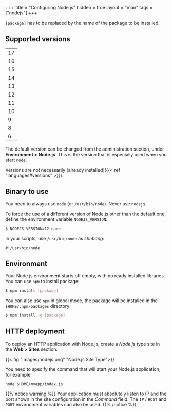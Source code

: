 +++
title = "Configuring Node.js"
hidden = true
layout = "man"
tags = ["nodejs"]
+++

`[package]` has to be replaced by the name of the package to be installed.

## Supported versions

||
|---|
| 17 |
| 16 |
| 15 |
| 14 |
| 13 |
| 12 |
| 11 |
| 10 |
| 9  |
| 8  |
| 6  |

The default version can be changed from the administration section, under **Environment > Node.js**. This is the version that is especially used when you start `node`.

Versions are not necessarily [already installed]({{< ref "languages#versions" >}}).

## Binary to use

You need to always use `node` (or `/usr/bin/node`). Never use `nodejs`.

To force the use of a different version of Node.js other than the default one, define the environment variable `NODEJS_VERSION`:

```sh
$ NODEJS_VERSION=12 node
```

In your scripts, use `/usr/bin/node` as *shebang*:

```
#!/usr/bin/node
```

## Environment

Your Node.js environment starts off empty, with no ready installed libraries. You can use `npm` to install package:

```sh
$ npm install [package]
```

You can also use `npm` in global mode, the package will be installed in the `$HOME/.npm-packages` directory:

```sh
$ npm install -g [package]
```

## HTTP deployment

To deploy an HTTP application with Node.js, create a *Node.js* type site in the **Web > Sites** section.

{{< fig "images/nodejs.png" "Node.js Site Type">}}

You need to specify the command that will start your Node.js application, for example:

```
node $HOME/myapp/index.js
```

{{% notice warning %}}
Your application must absolutely listen to IP and the port shown in the site configuration in the *Command* field. The `IP` / `HOST` and `PORT` environment variables can also be used.
{{% /notice %}}
